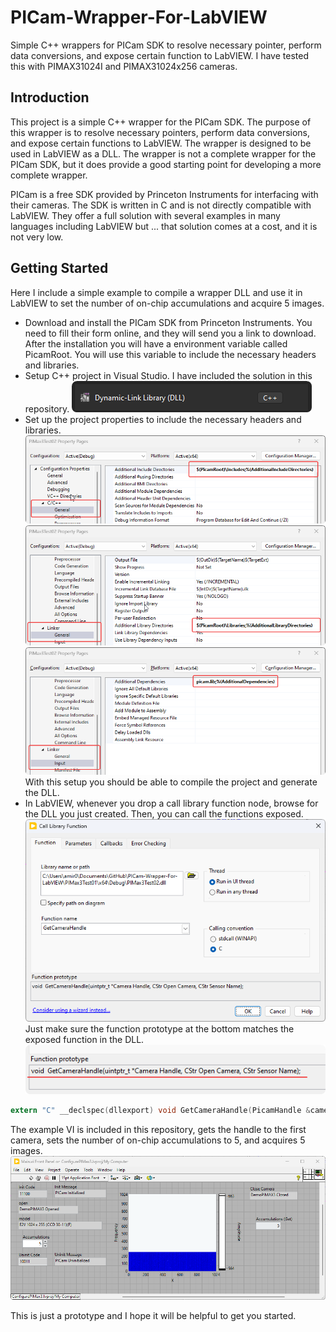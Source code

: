 # PICam-Wrapper-For-LabVIEW

Simple C++ wrappers for PICam SDK to resolve necessary pointer, perform data conversions, and expose certain function to LabVIEW. I have tested this with PIMAX31024I and PIMAX31024x256 cameras.

## Introduction

This project is a simple C++ wrapper for the PICam SDK. The purpose of this wrapper is to resolve necessary pointers, perform data conversions, and expose certain functions to LabVIEW. The wrapper is designed to be used in LabVIEW as a DLL. The wrapper is not a complete wrapper for the PICam SDK, but it does provide a good starting point for developing a more complete wrapper.

PICam is a free SDK provided by Princeton Instruments for interfacing with their cameras. The SDK is written in C and is not directly compatible with LabVIEW. They offer a full solution with several
examples in many languages including LabVIEW but ... that solution
comes at a cost, and it is not very low.

## Getting Started

Here I include a simple example to compile a wrapper DLL and use it
in LabVIEW to set the number of on-chip accumulations and acquire 5 images.

- Download and install the PICam SDK from Princeton Instruments. You
need to fill their form online, and they will send you a link to download.
After the installation you will have a environment variable called PicamRoot.
You will use this variable to include the necessary headers and libraries.
- Setup C++ project in Visual Studio. I have included the solution in this
repository.
![](cpp-dll.png)
- Set up the project properties to include the necessary headers and libraries.
![](picam-cpp-include.png)
![](picam-cpp-link-dir.png)
![](picam-cpp-lin-lib.png)
With this setup you should be able to compile the project and generate the DLL.
- In LabVIEW, whenever you drop a call library function node, browse
for the DLL you just created. Then, you can call the functions exposed.
![](lv-clf-dll.png)
Just make sure the function prototype at the bottom matches the
exposed function in the DLL.
![](lv-clf-function.png)
```c
extern "C" __declspec(dllexport) void GetCameraHandle(PicamHandle &camera, char* openCameraMessage, char* sensorName);
```

The example VI is included in this repository, gets the handle to the first
camera, sets the number of on-chip accumulations to 5, and acquires 5 images.
![](lv-test-acquire.png)


This is just a prototype and I hope it will be helpful to get you started.
